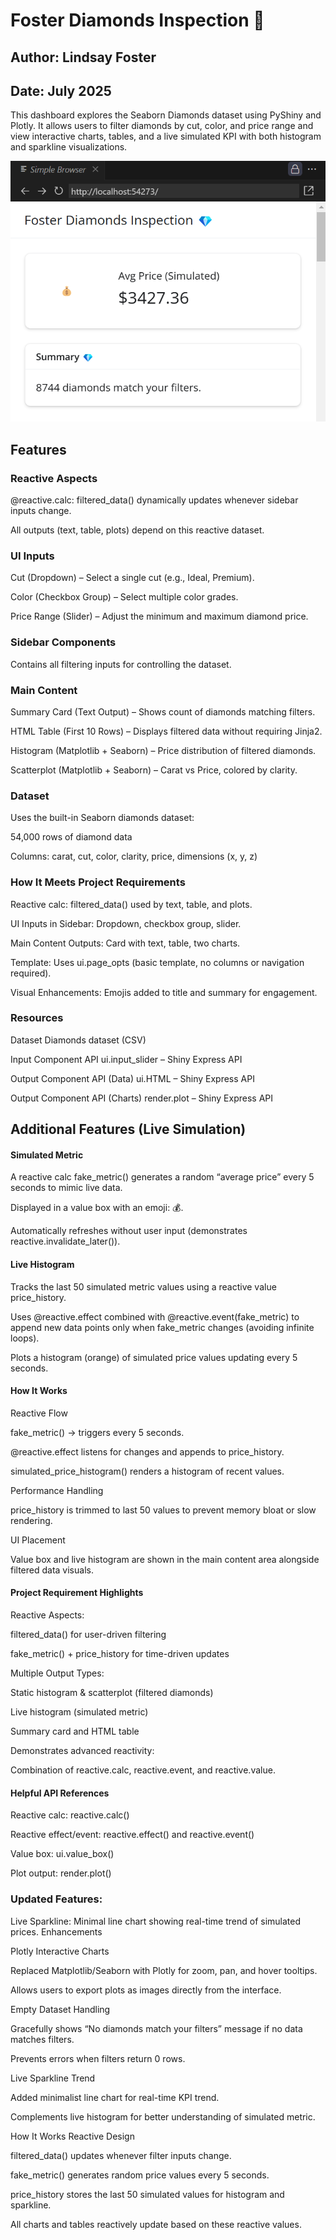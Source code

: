 # Foster Diamonds Inspection 💎
## Author: Lindsay Foster
## Date: July 2025
This dashboard explores the Seaborn Diamonds dataset using PyShiny and Plotly.
It allows users to filter diamonds by cut, color, and price range and view interactive charts, tables, and a live simulated KPI with both histogram and sparkline visualizations.

![Diamonds Price Screenshot](assets/DiamondsPrice.png)

## Features
### Reactive Aspects
@reactive.calc: filtered_data() dynamically updates whenever sidebar inputs change.

All outputs (text, table, plots) depend on this reactive dataset.

### UI Inputs
Cut (Dropdown) – Select a single cut (e.g., Ideal, Premium).

Color (Checkbox Group) – Select multiple color grades.

Price Range (Slider) – Adjust the minimum and maximum diamond price.

### Sidebar Components
Contains all filtering inputs for controlling the dataset.

### Main Content
Summary Card (Text Output) – Shows count of diamonds matching filters.

HTML Table (First 10 Rows) – Displays filtered data without requiring Jinja2.

Histogram (Matplotlib + Seaborn) – Price distribution of filtered diamonds.

Scatterplot (Matplotlib + Seaborn) – Carat vs Price, colored by clarity.

### Dataset
Uses the built-in Seaborn diamonds dataset:

54,000 rows of diamond data

Columns: carat, cut, color, clarity, price, dimensions (x, y, z)

### How It Meets Project Requirements
Reactive calc: filtered_data() used by text, table, and plots.

UI Inputs in Sidebar: Dropdown, checkbox group, slider.

Main Content Outputs: Card with text, table, two charts.

Template: Uses ui.page_opts (basic template, no columns or navigation required).

Visual Enhancements: Emojis added to title and summary for engagement.

### Resources
Dataset
Diamonds dataset (CSV)

Input Component API
ui.input_slider – Shiny Express API

Output Component API (Data)
ui.HTML – Shiny Express API

Output Component API (Charts)
render.plot – Shiny Express API

## Additional Features (Live Simulation)
#### Simulated Metric
A reactive calc fake_metric() generates a random “average price” every 5 seconds to mimic live data.

Displayed in a value box with an emoji: 💰.

Automatically refreshes without user input (demonstrates reactive.invalidate_later()).

#### Live Histogram
Tracks the last 50 simulated metric values using a reactive value price_history.

Uses @reactive.effect combined with @reactive.event(fake_metric) to append new data points only when fake_metric changes (avoiding infinite loops).

Plots a histogram (orange) of simulated price values updating every 5 seconds.

#### How It Works
Reactive Flow

fake_metric() → triggers every 5 seconds.

@reactive.effect listens for changes and appends to price_history.

simulated_price_histogram() renders a histogram of recent values.

Performance Handling

price_history is trimmed to last 50 values to prevent memory bloat or slow rendering.

UI Placement

Value box and live histogram are shown in the main content area alongside filtered data visuals.

#### Project Requirement Highlights
Reactive Aspects:

filtered_data() for user-driven filtering

fake_metric() + price_history for time-driven updates

Multiple Output Types:

Static histogram & scatterplot (filtered diamonds)

Live histogram (simulated metric)

Summary card and HTML table

Demonstrates advanced reactivity:

Combination of reactive.calc, reactive.event, and reactive.value.

#### Helpful API References
Reactive calc: reactive.calc()

Reactive effect/event: reactive.effect() and reactive.event()

Value box: ui.value_box()

Plot output: render.plot()


### Updated Features:

Live Sparkline: Minimal line chart showing real-time trend of simulated prices.
Enhancements

Plotly Interactive Charts

Replaced Matplotlib/Seaborn with Plotly for zoom, pan, and hover tooltips.

Allows users to export plots as images directly from the interface.

Empty Dataset Handling

Gracefully shows “No diamonds match your filters” message if no data matches filters.

Prevents errors when filters return 0 rows.

Live Sparkline Trend

Added minimalist line chart for real-time KPI trend.

Complements live histogram for better understanding of simulated metric.

How It Works
Reactive Design

filtered_data() updates whenever filter inputs change.

fake_metric() generates random price values every 5 seconds.

price_history stores the last 50 simulated values for histogram and sparkline.

All charts and tables reactively update based on these reactive values.
